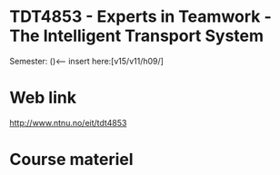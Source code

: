 TDT4853 - Experts in Teamwork - The  Intelligent  Transport System
======
Semester: ()<-- insert here:[v15/v11/h09/]

# Web link
http://www.ntnu.no/eit/tdt4853

# Course materiel


